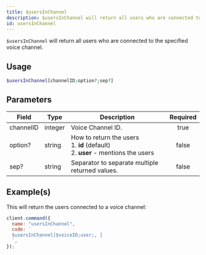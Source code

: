 ```yaml
---
title: $usersInChannel
description: $usersInChannel will return all users who are connected to the specified voice channel.
id: usersInChannel
---
```


`$usersInChannel` will return all users who are connected to the specified voice channel.

## Usage

```php
$usersInChannel[channelID;option?;sep?]
```

## Parameters

| Field     | Type    | Description                                                                                | Required |
| --------- | ------- | ------------------------------------------------------------------------------------------ | :------: |
| channelID | integer | Voice Channel ID.                                                                          |   true   |
| option?   | string  | How to return the users <br /> 1. **id** (default) <br /> 2. **user** - mentions the users |  false   |
| sep?      | string  | Separator to separate multiple returned values.                                            |  false   |

## Example(s)

This will return the users connected to a voice channel:

```javascript
client.command({
  name: "usersInChannel",
  code: `
  $usersInChannel[$voiceID;user;, ]
  `,
});
```
